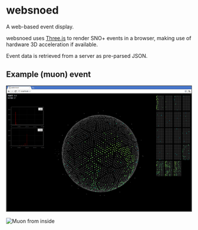websnoed
========
A web-based event display.

websnoed uses [Three.js](http://mrdoob.github.com/three.js/) to render SNO+ events in a browser, making use of hardware 3D acceleration if available.

Event data is retrieved from a server as pre-parsed JSON.

Example (muon) event
--------------------
![Muon](https://github.com/mastbaum/websnoed/raw/master/doc/muon.png)

![Muon from inside](https://github.com/mastbaum/websnoed/raw/master/doc/muon-inside.png)

